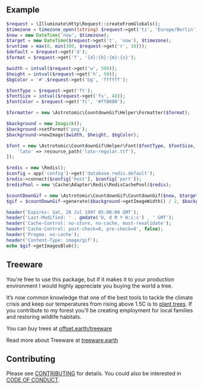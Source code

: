 ## Example

```php
$request = \Illuminate\Http\Request::createFromGlobals();
$timezone = timezone_open((string) $request->get('tz', 'Europe/Berlin'));
$now = new DateTime('now', $timezone);
$target = new DateTime($request->get('t', 'now'), $timezone);
$runtime = max(0, min(300, $request->get('r', 10)));
$default = $request->get('d');
$format = $request->get('f', '{d}:{h}:{m}:{s}');

$width = intval($request->get('w', 500));
$height = intval($request->get('h', 50));
$bgColor = '#'.$request->get('bg', 'ffffff');

$fontType = $request->get('ft');
$fontSize = intval($request->get('fs', 48));
$fontColor = $request->get('fc', '#ff0000');

$formatter = new \Astrotomic\CountdownGif\Helper\Formatter($format);

$background = new Imagick();
$background->setFormat('png');
$background->newImage($width, $height, $bgColor);

$font = new \Astrotomic\CountdownGif\Helper\Font($fontType, $fontSize, $fontColor, [
    'lato' => resource_path('lato-regular.ttf'),
]);

$redis = new \Redis();
$config = app('config')->get('database.redis.default');
$redis->connect($config['host'], $config['port']);
$redisPool = new \Cache\Adapter\Redis\RedisCachePool($redis);

$countDownGif = new \Astrotomic\CountdownGif\CountdownGif($now, $target, $runtime, $formatter, $background, $font, $default, $redisPool, \Cache\Adapter\Common\CacheItem::class);
$gif = $countDownGif->generate($background->getImageWidth() / 2, $background->getImageHeight() / 2);

header('Expires: Sat, 26 Jul 1997 05:00:00 GMT');
header('Last-Modified: ' . gmdate('D, d M Y H:i:s') . ' GMT');
header('Cache-Control: no-store, no-cache, must-revalidate');
header('Cache-Control: post-check=0, pre-check=0', false);
header('Pragma: no-cache');
header('Content-Type: image/gif');
echo $gif->getImagesBlob();
```

## Treeware

You're free to use this package, but if it makes it to your production environment I would highly appreciate you buying the world a tree.

It’s now common knowledge that one of the best tools to tackle the climate crisis and keep our temperatures from rising above 1.5C is to [plant trees](https://www.bbc.co.uk/news/science-environment-48870920). If you contribute to my forest you’ll be creating employment for local families and restoring wildlife habitats.

You can buy trees at [offset.earth/treeware](https://plant.treeware.earth/Astrotomic/countdown-gif)

Read more about Treeware at [treeware.earth](https://treeware.earth)

## Contributing

Please see [CONTRIBUTING](https://github.com/Astrotomic/.github/blob/master/CONTRIBUTING.md) for details. You could also be interested in [CODE OF CONDUCT](https://github.com/Astrotomic/.github/blob/master/CODE_OF_CONDUCT.md).
